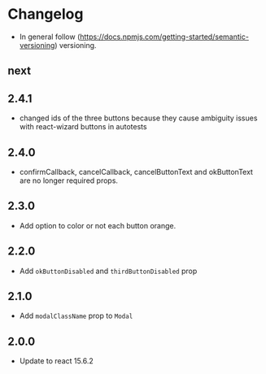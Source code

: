 # Changelog

* In general follow (https://docs.npmjs.com/getting-started/semantic-versioning) versioning.

## next

## 2.4.1
* changed ids of the three buttons because they cause ambiguity issues with react-wizard buttons in autotests 

## 2.4.0
* confirmCallback, cancelCallback, cancelButtonText and okButtonText are no longer required props.

## 2.3.0
* Add option to color or not each button orange.

## 2.2.0
* Add `okButtonDisabled` and `thirdButtonDisabled` prop

## 2.1.0
* Add `modalClassName` prop to `Modal`

## 2.0.0
* Update to react 15.6.2

